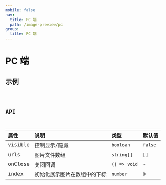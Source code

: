 ```yaml
---
mobile: false
nav:
  title: PC 端
  path: /image-preview/pc
group:
  title: PC 端
---
```


# PC 端

## 示例

<code src="./demos/pc" />

## API

| 属性    | 说明                         | 类型         | 默认值  |
| :------ | :--------------------------- | :----------- | :------ |
| visible | 控制显示/隐藏                | `boolean`    | `false` |
| urls    | 图片文件数组                 | `string[]`   | `[]`    |
| onClose | 关闭回调                     | `() => void` | -       |
| index   | 初始化展示图片在数组中的下标 | `number`     | `0`     |
